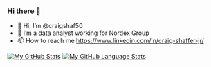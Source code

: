 ### Hi there 👋

<!--
**craigshaf50/craigshaf50** is a ✨ _special_ ✨ repository because its `README.md` (this file) appears on your GitHub profile.
-->

- 👋 Hi, I’m @craigshaf50
- 👀 I’m a data analyst working for Nordex Group
- 📫 How to reach me https://www.linkedin.com/in/craig-shaffer-jr/

[![My GitHub Stats](https://github-readme-stats.vercel.app/api/?username=craigshaf50&count_private=true&theme=tokyonight&showicons=true)]()
[![My GitHub Language Stats](https://github-readme-stats.vercel.app/api/top-langs/?username=craigshaf50&langs_count=5&theme=tokyonight)]()
